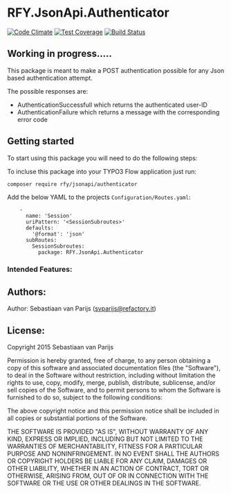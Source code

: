 # RFY.JsonApi.Authenticator
[![Code Climate](https://codeclimate.com/github/rfyio/RFY.JsonApi.Authenicator/badges/gpa.svg)](https://codeclimate.com/github/rfyio/RFY.JsonApi.Authenicator)
[![Test Coverage](https://codeclimate.com/github/rfyio/RFY.JsonApi.Authenicator/badges/coverage.svg)](https://codeclimate.com/github/rfyio/RFY.JsonApi.Authenicator/coverage)
[![Build Status](https://travis-ci.org/rfyio/RFY.JsonApi.Authenicator.svg)](https://travis-ci.org/rfyio/RFY.JsonApi.Authenicator)

## Working in progress.....


This package is meant to make a POST authentication possible for any Json based authentication attempt.

The possible responses are:

- AuthenticationSuccessfull which returns the authenticated user-ID
- AuthenticationFailure which returns a message with the corresponding error code

## Getting started

To start using this package you will need to do the following steps:

To incluse this package into your TYPO3 Flow application just run:

	composer require rfy/jsonapi/authenticator

Add the below YAML to the projects `Configuration/Routes.yaml`:

```
	-
	  name: 'Session'
	  uriPattern: '<SessionSubroutes>'
	  defaults:
	    '@format': 'json'
	  subRoutes:
	    SessionSubroutes:
	      package: RFY.JsonApi.Authenticator
```

### Intended Features:


Authors:
--------

Author: Sebastiaan van Parijs (<svparijs@refactory.it>)

License:
--------
Copyright 2015 Sebastiaan van Parijs

Permission is hereby granted, free of charge, to any person obtaining
a copy of this software and associated documentation files (the
"Software"), to deal in the Software without restriction, including
without limitation the rights to use, copy, modify, merge, publish,
distribute, sublicense, and/or sell copies of the Software, and to
permit persons to whom the Software is furnished to do so, subject to
the following conditions:

The above copyright notice and this permission notice shall be
included in all copies or substantial portions of the Software.

THE SOFTWARE IS PROVIDED "AS IS", WITHOUT WARRANTY OF ANY KIND,
EXPRESS OR IMPLIED, INCLUDING BUT NOT LIMITED TO THE WARRANTIES OF
MERCHANTABILITY, FITNESS FOR A PARTICULAR PURPOSE AND
NONINFRINGEMENT. IN NO EVENT SHALL THE AUTHORS OR COPYRIGHT HOLDERS BE
LIABLE FOR ANY CLAIM, DAMAGES OR OTHER LIABILITY, WHETHER IN AN ACTION
OF CONTRACT, TORT OR OTHERWISE, ARISING FROM, OUT OF OR IN CONNECTION
WITH THE SOFTWARE OR THE USE OR OTHER DEALINGS IN THE SOFTWARE.